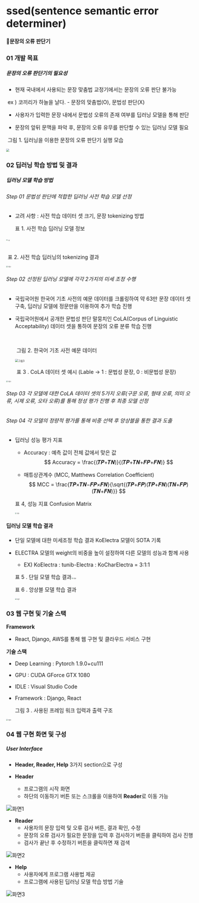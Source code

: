 # ssed(sentence semantic error determiner)
#### 📝문장의 오류 판단기



### 01 개발 목표

##### 문장의 오류 판단기의 필요성

- 현재 국내에서 사용되는 문장 맞춤법 교정기에서는 문장의 오류 판단 불가능

​	 ex ) 코끼리가 하늘을 날다. - 문장의 맞춤법(O), 문법성 판단(X)

- 사용자가 입력한 문장 내에서 문법성 오류의 존재 여부를 딥러닝 모델을 통해 판단

- 문장의 앞뒤 문맥을 파악 후, 문장의 오류 유무를 판단할 수 있는 딥러닝 모델 필요



​		그림 1. 딥러닝을 이용한 문장의 오류 판단기 실행 모습

<img src="https://tva1.sinaimg.cn/large/008vOhrAgy1hd4ynbj3x0j313i0l0gmn.jpg" style="zoom:50%;">





### 02 딥러닝 학습 방법 및 결과

##### 딥러닝 모델 학습 방법

###### Step 01 문법성 판단에 적합한 딥러닝 사전 학습 모델 선정

- 고려 사항 : 사전 학습 데이터 셋 크기, 문장 tokenizing 방법

  

  표 1. 사전 학습 딥러닝 모델 정보

###### <img src="/Users/nohda/local_code/sw_2_project/ssed/img/그림1.png" alt="그림1" style="zoom:22%;" />	

​	표 2.  사전 학습 딥러닝의 tokenizing 결과

<img src="/Users/nohda/local_code/sw_2_project/ssed/img/그림2.png" alt="그림2" style="zoom: 25%;" />



###### Step 02 선정된 딥러닝 모델에 각각 2가지의 미세 조정 수행

- 국립국어원 한국어 기초 사전의 예문 데이터를 크롤링하여 약 63만 문장 데이터 셋 구축, 딥러닝 모델에 정문만을 이용하여 추가 학습 진행

- 국립국어원에서 공개한 문법성 판단 말뭉치인 CoLA(Corpus of Linguistic Acceptability) 데이터 셋을 통하여 문장의 오류 분류 학습 진행

  ​	

  ​	그림 2. 한국어 기초 사전 예문 데이터

  <img src="/Users/nohda/local_code/sw_2_project/ssed/img/그림3.png" alt="그림3" style="zoom:50%;" />

  

  ​	표 3  . CoLA 데이터 셋 예시 (Lable → 1 : 문법성 문장,  0 : 비문법성 문장)

<img src="/Users/nohda/local_code/sw_2_project/ssed/img/그림4.png" alt="그림3" style="zoom: 25%;" />



###### Step 03 각 모델에 대한 CoLA 데이터 셋의 5가지 오류(구문 오류, 형태 오류, 의미 오류, 시제 오류, 오타 오류)를 통해 정성 평가 진행 후 최종 모델 선정



###### Step 04 각 모델의 정량적 평가를 통해 비중 선택 후 앙상블을 통한 결과 도출

- 딥러닝 성능 평가 지표
  - Accuracy : 예측 값이 전체 값에서 맞은 값
    $$
    Accuracy =  \frac{(𝑻𝑷+𝑻𝑵)}{(𝑻𝑷+𝑻𝑵+𝑭𝑷+𝑭𝑵)}
    $$
    

  - 매튜상관계수 (MCC, Matthews Correlation Coefficient)
    $$
    MCC =  \frac{𝑻𝑷×𝑻𝑵−𝑭𝑷×𝑭𝑵}{\sqrt{(𝑻𝑷+𝑭𝑷)(𝑻𝑷+𝑭𝑵)(𝑻𝑵+𝑭𝑷)(𝑻𝑵+𝑭𝑵)}}
    $$
    

  표 4, 성능 지표 Confusion Matrix

  <img src="/Users/nohda/local_code/sw_2_project/ssed/img/그림5.png" alt="그림5" style="zoom:22%;" />



#### **딥러닝** **모델 학습 결과**

- 단일 모델에 대한 미세조정 학습 결과 KoElectra 모델이 SOTA 기록

- ELECTRA 모델의 weight의 비중을 높이 설정하여 다른 모델의 성능과 함께 사용 

  - EX) KoElectra : tunib-Electra : KoCharElectra = 3:1:1

  표 5 . 단일 모델 학습 결과<img src="/Users/nohda/local_code/sw_2_project/ssed/img/그림6.png" alt="그림6" style="zoom:25%;" />

  

  표 6 . 앙상블 모델 학습 결과

  <img src="/Users/nohda/local_code/sw_2_project/ssed/img/그림7.png" alt="그림7" style="zoom:25%;" />



### **03** **웹 구현 및 기술 스택**

**Framework**

- React, Django, AWS를 통해 웹 구현 및 클라우드 서비스 구현

**기술 스택**

- Deep Learning : Pytorch 1.9.0+cu111

- GPU : CUDA GForce GTX 1080 

- IDLE : Visual Studio Code

- Framework : Django, React

  

  그림 3 . 사용된 프레임 워크 입력과 출력 구조

<img src="/Users/nohda/local_code/sw_2_project/ssed/img/그림8.png" alt="그림8" style="zoom:25%;" />

### **04** **웹 구현 화면 및 구성**

##### **User Interface**

- **Header, Reader, Help** 3가지 section으로  구성



- **Header**
  - 프로그램의 시작 화면
  - 하단의 이동하기 버튼 또는 스크롤을 이용하여 **Reader**로 이동 가능

![화면1](/Users/nohda/local_code/sw_2_project/ssed/img/화면1.png)



- **Reader**
  - 사용자의 문장 입력 및 오류 검사 버튼, 결과 확인, 수정
  - 문장의 오류 검사가 필요한 문장을 입력 후 검사하기 버튼을 클릭하여 검사 진행
  - 검사가 끝난 후 수정하기 버튼을 클릭하면 재 검색

![화면2](/Users/nohda/local_code/sw_2_project/ssed/img/화면2.png)

- **Help**
  - 사용자에게 프로그램 사용법 제공
  - 프로그램에 사용된 딥러닝 모델 학습 방법 기술

![화면3](/Users/nohda/local_code/sw_2_project/ssed/img/화면3.png)